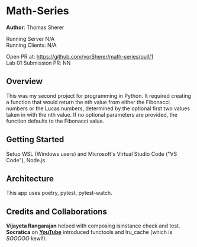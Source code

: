 # Math-Series

**Author**: Thomas Sherer

Running Server          N/A <!-- (i.e., Deployed URL) --> <br>
Running Clients:        N/A <!-- (e.g., React) --> <br>

Open PR at:             https://github.com/vorSherer/math-series/pull/1 <br>
Lab 01 Submission PR:   NN <br>

## Overview
This was my second project for programming in Python. It required creating a function that would return the nth value from either the Fibonacci numbers or the Lucas numbers, determined by the optional first two values taken in with the nth value. If no optional parameters are provided, the function defaults to the Fibonacci value.

## Getting Started
<!-- What are the steps that a user must take in order to build this app on their own machine and get it running? -->
Setup WSL (Windows users) and Microsoft's Virtual Studio Code ("VS Code"), Node.js

## Architecture
<!-- Provide a detailed description of the application design. What technologies (languages, libraries, etc) you're using, and any other relevant design information. -->
This app uses poetry, pytest, pytest-watch.

## Credits and Collaborations
<!-- Give credit (and a link) to other people or resources that helped you build this application. -->
__Vijayeta Rangarajan__ helped with composing isinstance check and test. <br>
__Socratica__ on [__YouTube__](https://www.youtube.com/watch?v=Qk0zUZW-U_M&t=5s) introduced functools and lru_cache (which is *SOOOOO* kewl!). <br>

